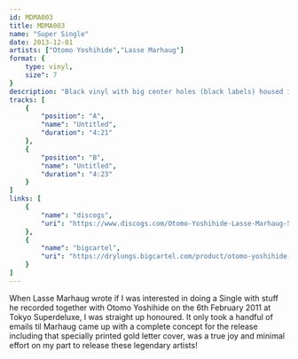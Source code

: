 ```yaml
---
id: MDMA003
title: MDMA003
name: "Super Single"
date: 2013-12-01
artists: ["Otomo Yoshihide","Lasse Marhaug"]
format: {
    type: vinyl,
    size": 7
}
description: "Black vinyl with big center holes (black labels) housed in an all black cover with gold pantone 876c printed letters, limited to 300 copies."
tracks: [
    {
        "position": "A",
        "name": "Untitled",
        "duration": "4:21"
    },
    {
        "position": "B",
        "name": "Untitled",
        "duration": "4:23"
    }
]
links: [
    {
        "name": "discogs",
        "uri": "https://www.discogs.com/Otomo-Yoshihide-Lasse-Marhaug-Super-Single/release/5184330"
    },
    {
        "name": "bigcartel",
        "uri": "https://drylungs.bigcartel.com/product/otomo-yoshihide-lasse-marhaug-super-single-7"
    }
]
---
```

When Lasse Marhaug wrote if I was interested in doing a Single with stuff he recorded together with Otomo Yoshihide on the 6th February 2011 at Tokyo Superdeluxe, I was straight up honoured. It only took a handful of emails til Marhaug came up with a complete concept for the release including that specially printed gold letter cover, was a true joy and minimal effort on my part to release these legendary artists!
